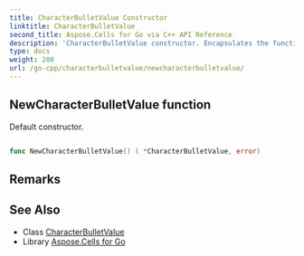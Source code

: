 ```yaml
---
title: CharacterBulletValue Constructor 
linktitle: CharacterBulletValue
second_title: Aspose.Cells for Go via C++ API Reference
description: 'CharacterBulletValue constructor. Encapsulates the function that represents newcharacterbulletvalue in Go.'
type: docs
weight: 200
url: /go-cpp/characterbulletvalue/newcharacterbulletvalue/
---
```


## NewCharacterBulletValue function

Default constructor.

```go

func NewCharacterBulletValue() ( *CharacterBulletValue, error)

```

## Remarks


## See Also

* Class [CharacterBulletValue](../)
* Library [Aspose.Cells for Go](../../)

